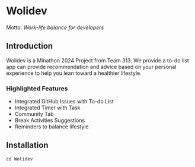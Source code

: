 # Wolidev

Motto: *Work-life balance for developers*

## Introduction

Wolidev is a Minathon 2024 Project from Team 313. We provide a to-do list app can provide recommendation and advice based on your personal experience to help you lean toward a healthier lifestyle.

### Highlighted Features

- Integrated GitHub Issues with To-do List
- Integrated Timer with Task
- Community Tab
- Break Activities Suggestions
- Reminders to balance lifestyle

## Installation

```shellscript
cd Wolidev
```
